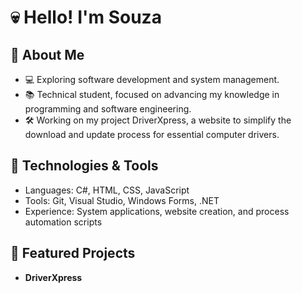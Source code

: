 # **💀 Hello! I'm Souza**

 ## 👻 About Me

* 💻 Exploring software development and system management.
* 📚 Technical student, focused on advancing my knowledge in programming and software engineering.
* 🛠 Working on my project DriverXpress, a website to simplify the download and update process for essential computer drivers.

## 🔧 Technologies & Tools
* Languages: C#, HTML, CSS, JavaScript
* Tools: Git, Visual Studio, Windows Forms, .NET
* Experience: System applications, website creation, and process automation scripts

## 📁 Featured Projects
* **DriverXpress**

